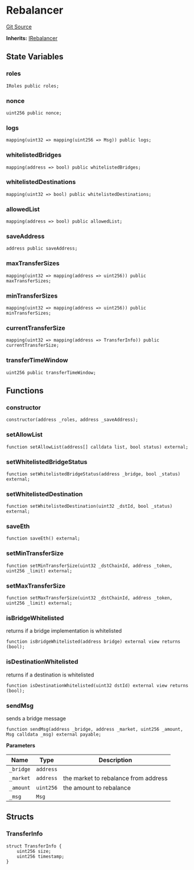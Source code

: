 # Rebalancer
[Git Source](https://github.com/malda-protocol/malda-lending/blob/ae9b756ce0322e339daafd68cf97592f5de2033d/src\rebalancer\Rebalancer.sol)

**Inherits:**
[IRebalancer](/src\interfaces\IRebalancer.sol\interface.IRebalancer.md)


## State Variables
### roles

```solidity
IRoles public roles;
```


### nonce

```solidity
uint256 public nonce;
```


### logs

```solidity
mapping(uint32 => mapping(uint256 => Msg)) public logs;
```


### whitelistedBridges

```solidity
mapping(address => bool) public whitelistedBridges;
```


### whitelistedDestinations

```solidity
mapping(uint32 => bool) public whitelistedDestinations;
```


### allowedList

```solidity
mapping(address => bool) public allowedList;
```


### saveAddress

```solidity
address public saveAddress;
```


### maxTransferSizes

```solidity
mapping(uint32 => mapping(address => uint256)) public maxTransferSizes;
```


### minTransferSizes

```solidity
mapping(uint32 => mapping(address => uint256)) public minTransferSizes;
```


### currentTransferSize

```solidity
mapping(uint32 => mapping(address => TransferInfo)) public currentTransferSize;
```


### transferTimeWindow

```solidity
uint256 public transferTimeWindow;
```


## Functions
### constructor


```solidity
constructor(address _roles, address _saveAddress);
```

### setAllowList


```solidity
function setAllowList(address[] calldata list, bool status) external;
```

### setWhitelistedBridgeStatus


```solidity
function setWhitelistedBridgeStatus(address _bridge, bool _status) external;
```

### setWhitelistedDestination


```solidity
function setWhitelistedDestination(uint32 _dstId, bool _status) external;
```

### saveEth


```solidity
function saveEth() external;
```

### setMinTransferSize


```solidity
function setMinTransferSize(uint32 _dstChainId, address _token, uint256 _limit) external;
```

### setMaxTransferSize


```solidity
function setMaxTransferSize(uint32 _dstChainId, address _token, uint256 _limit) external;
```

### isBridgeWhitelisted

returns if a bridge implementation is whitelisted


```solidity
function isBridgeWhitelisted(address bridge) external view returns (bool);
```

### isDestinationWhitelisted

returns if a destination is whitelisted


```solidity
function isDestinationWhitelisted(uint32 dstId) external view returns (bool);
```

### sendMsg

sends a bridge message


```solidity
function sendMsg(address _bridge, address _market, uint256 _amount, Msg calldata _msg) external payable;
```
**Parameters**

|Name|Type|Description|
|----|----|-----------|
|`_bridge`|`address`||
|`_market`|`address`|the market to rebalance from address|
|`_amount`|`uint256`|the amount to rebalance|
|`_msg`|`Msg`||


## Structs
### TransferInfo

```solidity
struct TransferInfo {
    uint256 size;
    uint256 timestamp;
}
```

